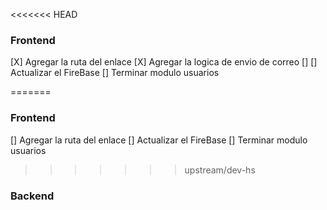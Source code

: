 <<<<<<< HEAD
### Frontend
[X] Agregar la ruta del enlace
[X] Agregar la logica de envio de correo
[] 
[] Actualizar el FireBase 
[] Terminar modulo usuarios

=======
### Frontend
[] Agregar la ruta del enlace
[] Actualizar el FireBase 
[] Terminar modulo usuarios

>>>>>>> upstream/dev-hs
### Backend